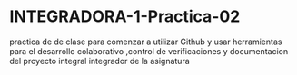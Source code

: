 # INTEGRADORA-1-Practica-02
practica de  de clase para comenzar a utilizar Github y usar herramientas para el desarrollo colaborativo ,control de verificaciones y documentacion del proyecto integral integrador de la asignatura 
